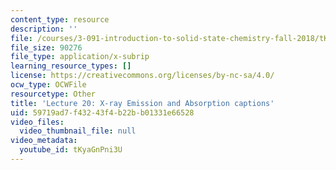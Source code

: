 ```yaml
---
content_type: resource
description: ''
file: /courses/3-091-introduction-to-solid-state-chemistry-fall-2018/tKyaGnPni3U_captions.webvtt
file_size: 90276
file_type: application/x-subrip
learning_resource_types: []
license: https://creativecommons.org/licenses/by-nc-sa/4.0/
ocw_type: OCWFile
resourcetype: Other
title: 'Lecture 20: X-ray Emission and Absorption captions'
uid: 59719ad7-f432-43f4-b22b-b01331e66528
video_files:
  video_thumbnail_file: null
video_metadata:
  youtube_id: tKyaGnPni3U
---
```

